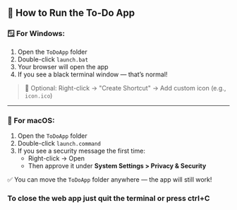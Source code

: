 ## 🚀 How to Run the To-Do App

### 🪟 For Windows:
1. Open the `ToDoApp` folder
2. Double-click `launch.bat`
3. Your browser will open the app
4. If you see a black terminal window — that’s normal!

> 🧩 Optional: Right-click → "Create Shortcut" → Add custom icon (e.g., `icon.ico`)

---

### 🍎 For macOS:
1. Open the `ToDoApp` folder
2. Double-click `launch.command`
3. If you see a security message the first time:
   - Right-click → Open
   - Then approve it under **System Settings > Privacy & Security**

✅ You can move the `ToDoApp` folder anywhere — the app will still work!

### To close the web app just quit the terminal or press ctrl+C